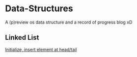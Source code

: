 # Data-Structures
A (p)review os data structure and a record of progress blog xD

## Linked List
[Initialize, insert element at head/tail](https://github.com/Boxun-coder/Data-Structures/blob/master/LinkedList/LinkedList.cpp)
